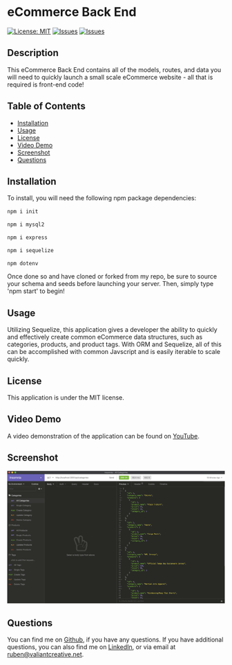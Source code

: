 # eCommerce Back End
[![License: MIT](https://img.shields.io/badge/License-ISC-yellow.svg)](https://opensource.org/licenses/ISC) [![Issues](https://img.shields.io/github/issues/valiantcreative33/ecommerce-back-end)](https://github.com/valiantcreative33/ecommerce-back-end/issues) [![Issues](https://img.shields.io/github/contributors/valiantcreative33/ecommerce-back-end)](https://github.com/valiantcreative33/ecommerce-back-end/graphs/contributors) 

## Description
This eCommerce Back End contains all of the models, routes, and data you will need to quickly launch a small scale eCommerce website - all that is required is front-end code! 

## Table of Contents
* [Installation](#Installation)
* [Usage](#Usage)
* [License](#License)
* [Video Demo](#VideoDemo)
* [Screenshot](#Screenshot)
* [Questions](#Questions)

## Installation
To install, you will need the following npm package dependencies: 
```
npm i init
```
```
npm i mysql2
```
```
npm i express
```
```
npm i sequelize
```
```
npm dotenv
```
Once done so and have cloned or forked from my repo, be sure to source your schema and seeds before launching your server. Then, simply type 'npm start' to begin!

## Usage
Utilizing Sequelize, this application gives a developer the ability to quickly and effectively create common eCommerce data structures, such as categories, products, and product tags. With ORM and Sequelize, all of this can be accomplished with common Javscript and is easily iterable to scale quickly.

## License
This application is under the MIT license.

## Video Demo
A video demonstration of the application can be found on [YouTube]().

## Screenshot
![Screenshot of the Employee Tracker's CLI](./assets/mockup.png)

## Questions
You can find me on [Github](https://github.com/valiantcreative33), if you have any questions.
If you have additional questions, you can also find me on [LinkedIn](https://www.linkedin.com/in/valiantcreative/), or via email at ruben@valiantcreative.net.
